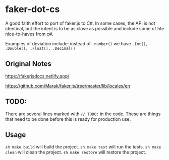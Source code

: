 # faker-dot-cs

A good faith effort to port of faker.js to C#.
In some cases, the API is not identical, but the intent is to be as close as possible and include some of hte nice-to-haves from c#.

Examples of deviation include:
instead of `.number()` we have `.Int(), .Double(), .Float(), .Decimal()`

## Original Notes

https://fakerjsdocs.netlify.app/

https://github.com/Marak/faker.js/tree/master/lib/locales/en

## TODO:

There are several lines marked with `// TODO:` in the code. These are things that need to be done before this is ready for production use.

## Usage

`sh make build` will build the project.
`sh make test` will run the tests.
`sh make clean` will clean the project.
`sh make restore` will restore the project.
